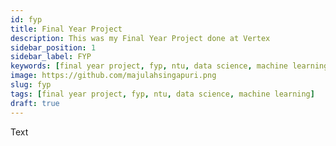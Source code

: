 ```yaml
---
id: fyp
title: Final Year Project
description: This was my Final Year Project done at Vertex
sidebar_position: 1
sidebar_label: FYP
keywords: [final year project, fyp, ntu, data science, machine learning]
image: https://github.com/majulahsingapuri.png
slug: fyp
tags: [final year project, fyp, ntu, data science, machine learning]
draft: true
---
```


Text
